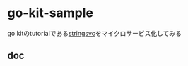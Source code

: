 # go-kit-sample
go kitのtutorialである[stringsvc](https://gokit.io/examples/stringsvc.html#first-principles)をマイクロサービス化してみる

## doc
